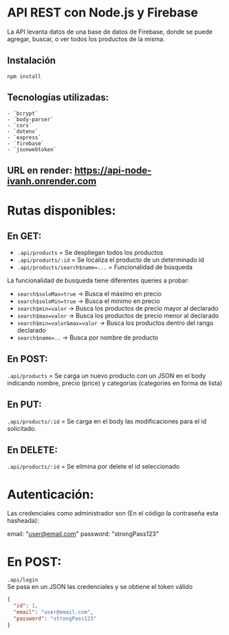 # API REST con Node.js y Firebase 

La API levanta datos de una base de datos de Firebase, donde se puede agregar, buscar, o ver todos los productos de la misma.

## Instalación

```shell
npm install

```
## Tecnologías utilizadas: 
    - `bcrypt`
    - `body-parser`
    - `cors`
    - `dotenv`
    - `express`
    - `firebase`
    - `jsonwebtoken`


## URL en render: https://api-node-ivanh.onrender.com

# Rutas disponibles:


## En GET:
- `.api/products` = Se despliegan todos los productos  
- `.api/products/:id` = Se localiza el producto de un determinado id  
- `.api/products/search$name=...` = Funcionalidad de búsqueda  


La funcionalidad de busqueda tiene diferentes queries a probar:

- `search$soloMax=true` -> Busca el máximo en precio  
- `search$soloMin=true` -> Busca el mínimo en precio  
- `search$min=valor` -> Busca los productos de precio mayor al declarado  
- `search$max=valor` -> Busca los productos de precio menor al declarado  
- `search$min=valor&max=valor` -> Busca los productos dentro del rango declarado  
- `search$name=..` -> Busca por nombre de producto  

    

## En POST:
```.api/products``` = Se carga un nuevo producto con un JSON en el body indicando nombre, precio (price) y categorias (categories en forma de lista)

## En PUT:
```.api/products/:id``` = Se carga en el body las modificaciones para el id solicitado.

## En DELETE:
```.api/products/:id``` = Se elimina por delete el id seleccionado

# Autenticación:
Las credenciales como administrador son (En el código la contraseña esta hasheada): 

email: "user@email.com"
password: "strongPass123"

# En POST:

`.api/login`  
Se pasa en un JSON las credenciales y se obtiene el token válido

```json
{
  "id": 1,
  "email": "user@email.com",
  "password": "strongPass123"
}

